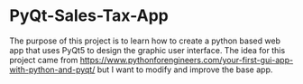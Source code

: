 # PyQt-Sales-Tax-App

The purpose of this project is to learn how to create a python based web app that uses PyQt5 to design the graphic user interface. The idea for this project came from https://www.pythonforengineers.com/your-first-gui-app-with-python-and-pyqt/ but I want to modify and improve the base app. 
